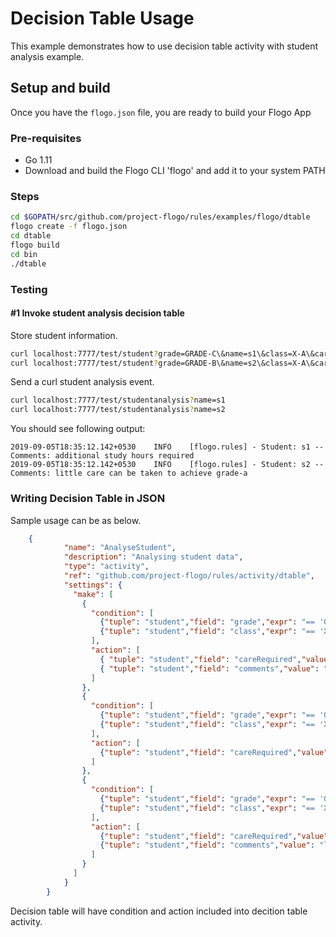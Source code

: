 # Decision Table Usage

This example demonstrates how to use decision table activity with student analysis example.

## Setup and build
Once you have the `flogo.json` file, you are ready to build your Flogo App

### Pre-requisites
* Go 1.11
* Download and build the Flogo CLI 'flogo' and add it to your system PATH

### Steps

```sh
cd $GOPATH/src/github.com/project-flogo/rules/examples/flogo/dtable
flogo create -f flogo.json
cd dtable
flogo build
cd bin
./dtable
```
### Testing

#### #1 Invoke student analysis decision table

Store student information.
```sh
curl localhost:7777/test/student?grade=GRADE-C\&name=s1\&class=X-A\&careRequired=false
curl localhost:7777/test/student?grade=GRADE-B\&name=s2\&class=X-A\&careRequired=false
```

Send a curl student analysis event.
```sh
curl localhost:7777/test/studentanalysis?name=s1
curl localhost:7777/test/studentanalysis?name=s2

```
You should see following output:
```
2019-09-05T18:35:12.142+0530    INFO    [flogo.rules] - Student: s1 -- Comments: additional study hours required
2019-09-05T18:35:12.142+0530    INFO    [flogo.rules] - Student: s2 -- Comments: little care can be taken to achieve grade-a
```

### Writing Decision Table in JSON

Sample usage can be as below.
```json
    {
            "name": "AnalyseStudent",
            "description": "Analysing student data",
            "type": "activity",
            "ref": "github.com/project-flogo/rules/activity/dtable",
            "settings": {
              "make": [
                {
                  "condition": [
                    {"tuple": "student","field": "grade","expr": "== 'GRADE-C'"},
                    {"tuple": "student","field": "class","expr": "== 'X-A'"}
                  ],
                  "action": [
                    { "tuple": "student","field": "careRequired","value": true},
                    { "tuple": "student","field": "comments","value": "additional study hours required"}
                  ]
                },
                {
                  "condition": [
                    {"tuple": "student","field": "grade","expr": "== 'GRADE-A'"},
                    {"tuple": "student","field": "class","expr": "== 'X-A'"}
                  ],
                  "action": [
                    {"tuple": "student","field": "careRequired","value": false}
                  ]
                },
                {
                  "condition": [
                    {"tuple": "student","field": "grade","expr": "== 'GRADE-B'"},
                    {"tuple": "student","field": "class","expr": "== 'X-A'"}
                  ],
                  "action": [
                    {"tuple": "student","field": "careRequired","value": true},
                    {"tuple": "student","field": "comments","value": "little care can be taken to achieve grade-a "}
                  ]
                }
              ]
            }
        }
```
Decision table will have condition and action included into decition table activity.